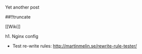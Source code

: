 Yet another post

[meta:author]: <> (Jonas Colmsjo)
[meta:title]: <> (Nginx-config.md)
[meta:date]: <> (2012-01-01)
[meta:nested:key]: <> (Metadata value)

##!!truncate


[[Wiki]]

h1. Nginx config


* Test re-write rules: http://martinmelin.se/rewrite-rule-tester/



<pre>


</pre>
